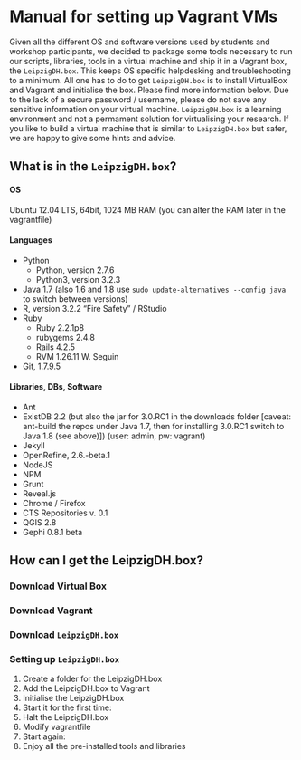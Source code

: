 # Manual for setting up Vagrant VMs 

Given all the different OS and software versions used by students and workshop participants, we decided to package some tools necessary to run our scripts, libraries, tools in a virtual machine and ship it in a Vagrant box, the `LeipzigDH.box`. This keeps OS specific helpdesking and troubleshooting to a minimum. All one has to do to get `LeipzigDH.box` is to install VirtualBox and Vagrant and initialise the box. Please find more information below. Due to the lack of a secure password / username, please do not save any sensitive information on your virtual machine. `LeipzigDH.box` is a learning environment and not a permament solution for virtualising your research. If you like to build a virtual machine that is similar to `LeipzigDH.box` but safer, we are happy to give some hints and advice.

## What is in the `LeipzigDH.box`?

#### OS

Ubuntu 12.04 LTS, 64bit, 1024 MB RAM (you can alter the RAM later in the vagrantfile)

#### Languages

- Python
  - Python, version 2.7.6
  - Python3, version 3.2.3
- Java 1.7 (also 1.6 and 1.8 use `sudo update-alternatives --config java` to switch between versions)
- R, version 3.2.2 “Fire Safety” / RStudio
- Ruby
  - Ruby 2.2.1p8
  - rubygems 2.4.8
  - Rails 4.2.5
  - RVM 1.26.11 W. Seguin
- Git, 1.7.9.5

#### Libraries, DBs, Software

- Ant
- ExistDB 2.2 (but also the jar for 3.0.RC1 in the downloads folder [caveat: ant-build the repos under Java 1.7, then for installing 3.0.RC1 switch to Java 1.8 (see above)]) (user: admin, pw: vagrant)
- Jekyll
- OpenRefine, 2.6.-beta.1
- NodeJS
- NPM
- Grunt
- Reveal.js
- Chrome / Firefox
- CTS Repositories v. 0.1
- QGIS 2.8
- Gephi 0.8.1 beta

## How can I get the LeipzigDH.box?

### Download Virtual Box

### Download Vagrant

### Download `LeipzigDH.box`

### Setting up `LeipzigDH.box`

1. Create a folder for the LeipzigDH.box
2. Add the LeipzigDH.box to Vagrant
3. Initialise the LeipzigDH.box
4. Start it for the first time:
5. Halt the LeipzigDH.box
6. Modify vagrantfile
7. Start again:
8. Enjoy all the pre-installed tools and libraries


